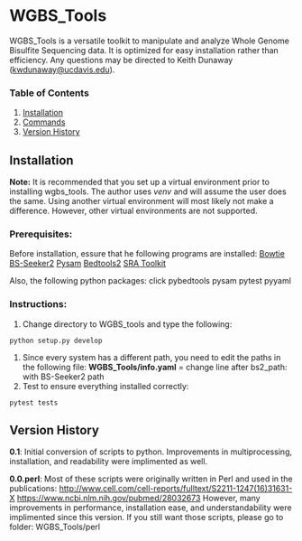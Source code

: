 # WGBS_Tools

WGBS_Tools is a versatile toolkit to manipulate and analyze Whole Genome Bisulfite Sequencing data. It is optimized for easy installation rather than efficiency. Any questions may be directed to Keith Dunaway (kwdunaway@ucdavis.edu).

### Table of Contents

1. [Installation](#Installation)
1. [Commands](#Commands)
1. [Version History](#VersionHistory)

## <a name="Installation"> Installation </a>

**Note:** It is recommended that you set up a virtual environment prior
to installing wgbs_tools. The author uses *venv* and will assume the user
does the same. Using another virtual environment will most likely not make
a difference. However, other virtual environments are not supported.

### Prerequisites:

Before installation, essure that he following programs are installed:
  [Bowtie](http://bowtie-bio.sourceforge.net/manual.shtml)
  [BS-Seeker2](https://github.com/BSSeeker/BSseeker2)
  [Pysam](https://github.com/pysam-developers/pysam)
  [Bedtools2](https://github.com/arq5x/bedtools2)
  [SRA Toolkit](http://www.ncbi.nlm.nih.gov/books/NBK158900/)

Also, the following python packages:
click
pybedtools
pysam
pytest
pyyaml

### Instructions:
1. Change directory to WGBS_tools and type the following:
```
python setup.py develop
```
1. Since every system has a different path, you need to edit the paths in the following file:
**WGBS_Tools/info.yaml** = change line after bs2_path: with BS-Seeker2 path
1. Test to ensure everything installed correctly:
```
pytest tests
```



## <a name="VersionHistory"> Version History </a>
__0.1__:
Initial conversion of scripts to python. Improvements in multiprocessing, installation, and readability were implimented as well.

__0.0.perl__:
Most of these scripts were originally written in Perl and used in the publications:
http://www.cell.com/cell-reports/fulltext/S2211-1247(16)31631-X
https://www.ncbi.nlm.nih.gov/pubmed/28032673
However, many improvements in performance, installation ease, and understandability were implimented since this version. If you still want those scripts, please go to folder: WGBS_Tools/perl

